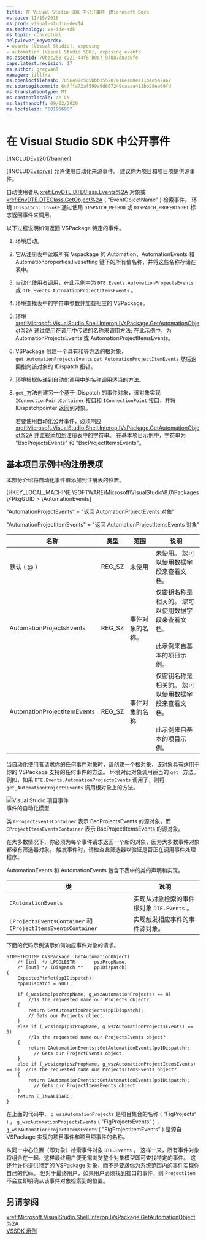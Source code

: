 ```yaml
---
title: 在 Visual Studio SDK 中公开事件 |Microsoft Docs
ms.date: 11/15/2016
ms.prod: visual-studio-dev14
ms.technology: vs-ide-sdk
ms.topic: conceptual
helpviewer_keywords:
- events [Visual Studio], exposing
- automation [Visual Studio SDK], exposing events
ms.assetid: 70bbc258-c221-44f8-b0d7-94087d83b8fe
caps.latest.revision: 17
ms.author: gregvanl
manager: jillfra
ms.openlocfilehash: 7056497c505bbb355287416e468e411b4e5a2a62
ms.sourcegitcommit: 6cfffa72af599a9d667249caaaa411bb28ea69fd
ms.translationtype: MT
ms.contentlocale: zh-CN
ms.lasthandoff: 09/02/2020
ms.locfileid: "68196690"
---
```

# <a name="exposing-events-in-the-visual-studio-sdk"></a>在 Visual Studio SDK 中公开事件
[!INCLUDE[vs2017banner](../../includes/vs2017banner.md)]

[!INCLUDE[vsprvs](../../includes/vsprvs-md.md)] 允许使用自动化来源事件。 建议你为项目和项目项提供源事件。  
  
 自动使用者从 <xref:EnvDTE.DTEClass.Events%2A> 对象或 <xref:EnvDTE.DTEClass.GetObject%2A> ( "EventObjectName" ) 检索事件。 环境 `IDispatch::Invoke` 通过使用 `DISPATCH_METHOD` 或 `DISPATCH_PROPERTYGET` 标志返回事件来调用。  
  
 以下过程说明如何返回 VSPackage 特定的事件。  
  
1. 环境启动。  
  
2. 它从注册表中读取所有 Vspackage 的 Automation、AutomationEvents 和 Automationproperties.livesetting 键下的所有值名称，并将这些名称存储在表中。  
  
3. 自动化使用者调用，在此示例中为 `DTE.Events.AutomationProjectsEvents` 或 `DTE.Events.AutomationProjectItemsEvents` 。  
  
4. 环境查找表中的字符串参数并加载相应的 VSPackage。  
  
5. 环境 <xref:Microsoft.VisualStudio.Shell.Interop.IVsPackage.GetAutomationObject%2A> 通过使用在调用中传递的名称来调用方法; 在此示例中，为 AutomationProjectsEvents 或 AutomationProjectItemsEvents。  
  
6. VSPackage 创建一个具有和等方法的根对象， `get_AutomationProjectsEvents` `get_AutomationProjectItemEvents` 然后返回指向该对象的 IDispatch 指针。  
  
7. 环境根据传递到自动化调用中的名称调用适当的方法。  
  
8. `get_`方法创建另一个基于 IDispatch 的事件对象，该对象实现 `IConnectionPointContainer` 接口和 `IConnectionPoint` 接口，并将 IDispatchpointer 返回到对象。  
  
   若要使用自动化公开事件，必须响应 <xref:Microsoft.VisualStudio.Shell.Interop.IVsPackage.GetAutomationObject%2A> 并监视添加到注册表中的字符串。 在基本项目示例中，字符串为 "BscProjectsEvents" 和 "BscProjectItemsEvents"。  
  
## <a name="registry-entries-from-the-basic-project-sample"></a>基本项目示例中的注册表项  
 本部分介绍将自动化事件值添加到注册表的位置。  
  
 [HKEY_LOCAL_MACHINE \SOFTWARE\Microsoft\VisualStudio\8.0\Packages \\<PkgGUID \> \AutomationEvents]  
  
 "AutomationProjectEvents" = "返回 AutomationProjectEvents 对象"  
  
 "AutomationProjectItemEvents" = "返回 AutomationProjectItemsEvents 对象"  
  
|名称|类型|范围|说明|  
|----------|----------|-----------|-----------------|  
|默认 ( @ ) |REG_SZ|未使用|未使用。 您可以使用数据字段来查看文档。|  
|AutomationProjectsEvents|REG_SZ|事件对象的名称。|仅密钥名称是相关的。 您可以使用数据字段来查看文档。<br /><br /> 此示例来自基本的项目示例。|  
|AutomationProjectItemEvents|REG_SZ|事件对象的名称|仅密钥名称是相关的。 您可以使用数据字段来查看文档。<br /><br /> 此示例来自基本的项目示例。|  
  
 当自动化使用者请求你的任何事件对象时，请创建一个根对象，该对象具有适用于你的 VSPackage 支持的任何事件的方法。 环境对此对象调用适当的 `get_` 方法。 例如，如果 `DTE.Events.AutomationProjectsEvents` 调用了，则将 `get_AutomationProjectsEvents` 调用根对象上的方法。  
  
 ![Visual Studio 项目事件](../../extensibility/internals/media/projectevents.gif "ProjectEvents")  
事件的自动化模型  
  
 类 `CProjectEventsContainer` 表示 BscProjectsEvents 的源对象，而 `CProjectItemsEventsContainer` 表示 BscProjectItemsEvents 的源对象。  
  
 在大多数情况下，你必须为每个事件请求返回一个新的对象，因为大多数事件对象都带有筛选器对象。 触发事件时，请检查此筛选器以验证是否正在调用事件处理程序。  
  
 AutomationEvents 和 AutomationEvents 包含下表中的类的声明和实现。  
  
|类|说明|  
|-----------|-----------------|  
|`CAutomationEvents`|实现从对象检索的事件根对象 `DTE.Events` 。|  
|`CProjectsEventsContainer` 和 `CProjectItemsEventsContainer`|实现触发相应事件的事件源对象。|  
  
 下面的代码示例演示如何响应事件对象的请求。  
  
```cpp#  
STDMETHODIMP CVsPackage::GetAutomationObject(  
    /* [in]  */ LPCOLESTR       pszPropName,   
    /* [out] */ IDispatch **    ppIDispatch)  
{  
    ExpectedPtrRet(ppIDispatch);  
    *ppIDispatch = NULL;  
  
    if (_wcsicmp(pszPropName, g_wszAutomationProjects) == 0)   
        //Is the requested name our Projects object?  
    {  
        return GetAutomationProjects(ppIDispatch);  
        // Gets our Projects object.  
    }  
    else if (_wcsicmp(pszPropName, g_wszAutomationProjectsEvents) == 0)  
        //Is the requested name our ProjectsEvents object?  
    {  
        return CAutomationEvents::GetAutomationEvents(ppIDispatch);  
          // Gets our ProjectEvents object.  
    }  
    else if (_wcsicmp(pszPropName, g_wszAutomationProjectItemsEvents) == 0)  //Is the requested name our ProjectsItemsEvents object?  
    {  
        return CAutomationEvents::GetAutomationEvents(ppIDispatch);  
          // Gets our ProjectItemsEvents object.  
    }  
    return E_INVALIDARG;  
}  
```  
  
 在上面的代码中， `g_wszAutomationProjects` 是项目集合的名称 ( "FigProjects" ) ， `g_wszAutomationProjectsEvents` ( "FigProjectsEvents" ) ， `g_wszAutomationProjectItemsEvents` ( "FigProjectItemEvents" ) 是源自 VSPackage 实现的项目事件和项目项事件的名称。  
  
 从同一中心位置（即对象）检索事件对象 `DTE.Events` 。 这样一来，所有事件对象将组合在一起，这样最终用户便无需浏览整个对象模型即可查找特定的事件。 这还允许你提供特定的 VSPackage 对象，而不是要求你为系统范围内的事件实现你自己的代码。 但对于最终用户，如果用户必须找到接口的事件，则 `ProjectItem` 不会立即明确从该事件对象检索到的位置。  
  
## <a name="see-also"></a>另请参阅  
 <xref:Microsoft.VisualStudio.Shell.Interop.IVsPackage.GetAutomationObject%2A>   
 [VSSDK 示例](../../misc/vssdk-samples.md)
